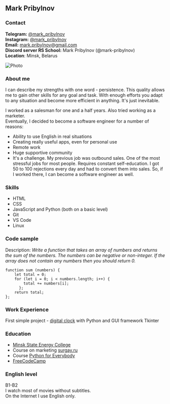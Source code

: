 ## Mark Pribylnov

### Contact

**Telegram:** [@mark_pribylnov](https://t.me/mark_pribylnov)  
**Instagram:** [@mark_pribylnov](https://instagram.com/mark_pribylnov)  
**Email:** mark.pribylnov@gmail.com  
**Discord server RS School:** Mark Pribylnov (@mark-pribylnov)  
**Location**: Minsk, Belarus

![Photo](./Photo.jpg)

### About me

I can describe my strengths with one word - persistence.
This quality allows me to gain other skills for any goal and task. With enough efforts you adapt to any situation and become more efficient in anything. It's just inevitable.

I worked as a salesman for one and a half years. Also tried working as a marketer.  
Eventually, I decided to become a software engineer for a number of reasons:

- Ability to use English in real situations
- Creating really useful apps, even for personal use
- Remote work
- Huge supportive community
- It's a challenge. My previous job was outbound sales. One of the most stressful jobs for most people. Requires constant self-education. I got 50 to 100 rejections every day and had to convert them into sales. So, if I worked there, I can become a software engineer as well.

### Skills

- HTML
- CSS
- JavaScript and Python (both on a basic level)
- Git
- VS Code
- Linux

### Code sample

Description:
_Write a function that takes an array of numbers and returns the sum of the numbers. The numbers can be negative or non-integer. If the array does not contain any numbers then you should return 0._

```
function sum (numbers) {
    let total = 0;
    for (let i = 0; i < numbers.length; i++) {
        total += numbers[i];
      };
    return total;
};
```

### Work Experience

First simple project - [digital clock](https://github.com/mark-pribylnov/Digital-clock) with Python and GUI framework Tkinter

### Education

- [Minsk State Energy College](http://newmgek.unibel.by/)
- Course on marketing [surgay.ru](https://surgay.ru/)
- Course [Python for Everybody](https://www.py4e.com/)
- [FreeCodeCamp](freecodecamp.org)

### English level

B1-B2  
I watch most of movies without subtitles.  
On the Internet I use English only.
